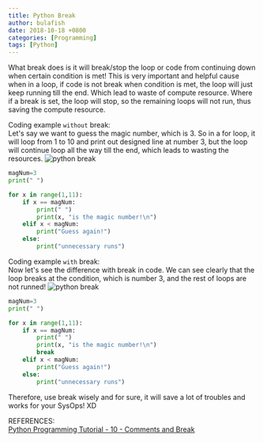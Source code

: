 ```yaml
---
title: Python Break
author: bulafish
date: 2018-10-18 +0800
categories: [Programming]
tags: [Python]
---
```


What break does is it will break/stop the loop or code from continuing down when certain condition is met!  This is very important and helpful cause when in a loop, if code is not break when condition is met, the loop will just keep running till the end.  Which lead to waste of compute resource.  Where if a break is set, the loop will stop, so the remaining loops will not run, thus saving the compute resource.

Coding example `without` break:<br>
Let's say we want to guess the magic number, which is 3. So in a for loop, it will loop from 1 to 10 and print out designed line at number 3, but the loop will continue loop all the way till the end, which leads to wasting the resources.
![python break](/assets/images/2018101801.png)

```python
magNum=3
print(" ")

for x in range(1,11):
    if x == magNum:
        print(" ")
        print(x, "is the magic number!\n")
    elif x < magNum:
        print("Guess again!")
    else:
        print("unnecessary runs")
```


Coding example `with` break:<br>
Now let's see the difference with break in code.  We can see clearly that the loop breaks at the condition, which is number 3, and the rest of loops are not runned!
![python break](/assets/images/2018101802.png)
```python
magNum=3
print(" ")

for x in range(1,11):
    if x == magNum:
        print(" ")
        print(x, "is the magic number!\n")
        break
    elif x < magNum:
        print("Guess again!")
    else:
        print("unnecessary runs")
```

Therefore, use break wisely and for sure, it will save a lot of troubles and works for your SysOps! XD

REFERENCES:
<br>[Python Programming Tutorial - 10 - Comments and Break](https://www.youtube.com/watch?v=k6rkvgQkW04&list=PL6gx4Cwl9DGAcbMi1sH6oAMk4JHw91mC_&index=10)
